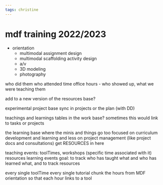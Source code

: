 ```yaml
---
tags: christine
---
```


# mdf training 2022/2023

* orientation
    * multimodal assignment design
    * multimodal scaffolding activity design
    * a/v
    * 3D modeling
    * photography



who did them
who attended
time 
office hours - who showed up, what we were teaching them

add to a new version of the resources base?

experimental project base
sync in projects or the plan (with DD)


teachings and learnings tables in the work base?
sometimes this would link to tasks or projects 

the learning base
where the minis and things go too
focused on curriculum development and learning and less on project management (like project docs and consultations)
get RESOURCES in here

teaching events: toolTimes, workshops (specific time associated with it)
resources
learning events
goal: to track who has taught what and who has learned what, and to track resources

every single toolTime
every single tutorial
chunk the hours from MDF orientation so that each hour links to a tool
